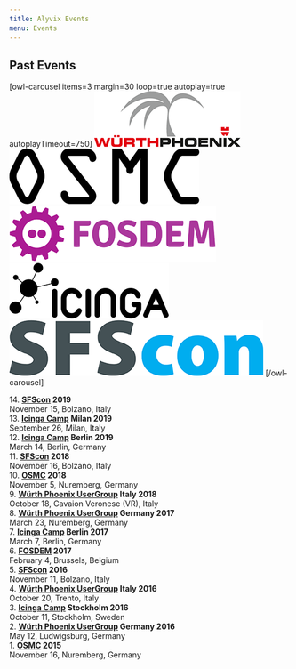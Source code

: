 ```yaml
---
title: Alyvix Events
menu: Events
---
```


## Past **Events**

[owl-carousel items=3 margin=30 loop=true autoplay=true autoplayTimeout=750]
![bla5](alyvix_event_wuerthphoenix.png)
![bla3](alyvix_event_osmc.png)
![bla1](alyvix_event_fosdem.png)
![bla2](alyvix_event_icinga.png)
![bla4](alyvix_event_sfscon.png)
[/owl-carousel]

<span>14. </span><b><a href="https://www.sfscon.it/">SFScon</a> 2019</b> <br class="hidden-ss"><nobr>November 15, Bolzano, Italy<br></nobr>
<span>13. </span><b><a href="https://icinga.com/events/">Icinga Camp</a> Milan 2019</b> <br class="hidden-ss"><nobr>September 26, Milan, Italy<br></nobr>
<span>12. </span><b><a href="https://icinga.com/events/">Icinga Camp</a> Berlin 2019</b> <br class="hidden-ss"><nobr>March 14, Berlin, Germany<br></nobr>
<span>11. </span><b><a href="https://www.sfscon.it/">SFScon</a> 2018</b> <br class="hidden-ss"><nobr>November 16, Bolzano, Italy<br></nobr>
<span>10. </span><b><a href="https://osmc.de/">OSMC</a> 2018</b> <br class="hidden-ss"><nobr>November 5, Nuremberg, Germany<br></nobr>
<span>9. </span><b><a href="https://www.wuerth-phoenix.com/">Würth Phoenix UserGroup</a> Italy 2018</b> <br class="hidden-ss"><nobr>October 18, Cavaion Veronese (VR), Italy<br></nobr>
<span>8. </span><b><a href="https://www.wuerth-phoenix.com/">Würth Phoenix UserGroup</a> Germany 2017</b> <br class="hidden-ss"><nobr>March 23, Nuremberg, Germany<br></nobr>
<span>7. </span><b><a href="https://icinga.com/events/">Icinga Camp</a> Berlin 2017</b> <br class="hidden-ss"><nobr>March 7, Berlin, Germany<br></nobr>
<span>6. </span><b><a href="https://fosdem.org/">FOSDEM</a> 2017</b> <br class="hidden-ss"><nobr>February 4, Brussels, Belgium<br></nobr>
<span>5. </span><b><a href="https://www.sfscon.it/">SFScon</a> 2016</b> <br class="hidden-ss"><nobr>November 11, Bolzano, Italy<br></nobr>
<span>4. </span><b><a href="https://www.wuerth-phoenix.com/">Würth Phoenix UserGroup</a> Italy 2016</b> <br class="hidden-ss"><nobr>October 20, Trento, Italy<br></nobr>
<span>3. </span><b><a href="https://icinga.com/events/">Icinga Camp</a> Stockholm 2016</b> <br class="hidden-ss"><nobr>October 11, Stockholm, Sweden<br></nobr>
<span>2. </span><b><a href="https://www.wuerth-phoenix.com/">Würth Phoenix UserGroup</a> Germany 2016</b> <br class="hidden-ss"><nobr>May 12, Ludwigsburg, Germany<br></nobr>
<span>1. </span><b><a href="https://osmc.de/">OSMC</a> 2015</b> <br class="hidden-ss"><nobr>November 16, Nuremberg, Germany<br></nobr>
